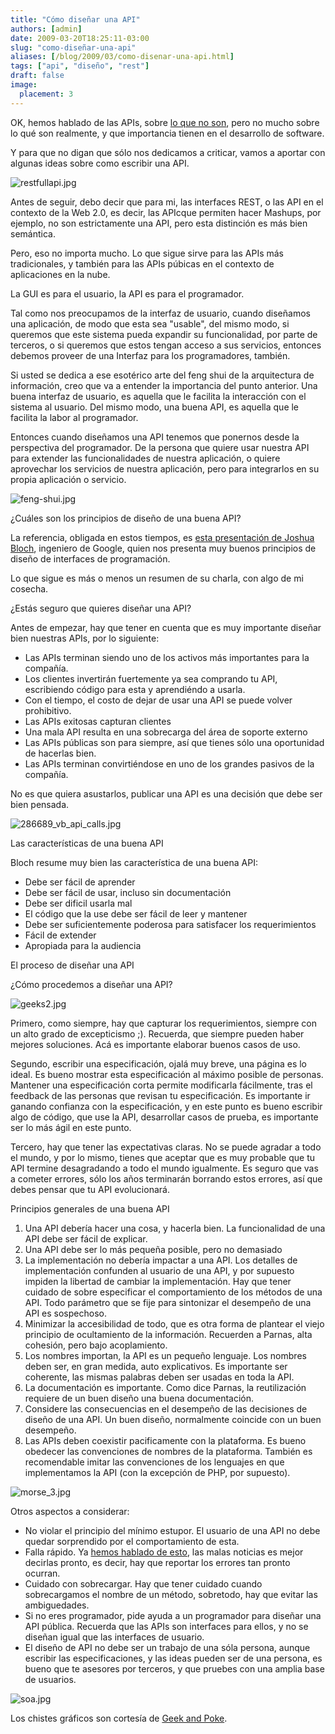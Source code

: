 ```yaml
---
title: "Cómo diseñar una API"
authors: [admin]
date: 2009-03-20T18:25:11-03:00
slug: "como-diseñar-una-api"
aliases: [/blog/2009/03/como-disenar-una-api.html]
tags: ["api", "diseño", "rest"]
draft: false
image:
  placement: 3
---
```

OK, hemos hablado de las APIs, sobre [lo que no son](/2009/03/de-que-estamos-hablando.html), pero no
mucho sobre lo qué son realmente, y que importancia tienen en el
desarrollo de software.

Y para que no digan que sólo nos dedicamos a criticar, vamos a aportar
con algunas ideas sobre como escribir una API.

![restfullapi.jpg](restfullapi.jpg)

Antes de seguir, debo decir que para mi, las interfaces REST, o las API
en el contexto de la Web 2.0, es decir, las APIcque permiten hacer
Mashups, por ejemplo, no son estrictamente una API, pero esta distinción
es más bien semántica.

Pero, eso no importa mucho. Lo que sigue sirve para las APIs más
tradicionales, y también para las APIs púbicas en el contexto de
aplicaciones en la nube.

La GUI es para el usuario, la API es para el programador.

Tal como nos preocupamos de la interfaz de usuario, cuando diseñamos una
aplicación, de modo que esta sea "usable", del mismo modo, si queremos
que este sistema pueda expandir su funcionalidad, por parte de terceros,
o si queremos que estos tengan acceso a sus servicios, entonces debemos
proveer de una Interfaz para los programadores, también.

Si usted se dedica a ese esotérico arte del feng shui de la arquitectura
de información, creo que va a entender la importancia del punto
anterior. Una buena interfaz de usuario, es aquella que le facilita la
interacción con el sistema al usuario. Del mismo modo, una buena API, es
aquella que le facilita la labor al programador.

Entonces cuando diseñamos una API tenemos que ponernos desde la
perspectiva del programador. De la persona que quiere usar nuestra API
para extender las funcionalidades de nuestra aplicación, o quiere
aprovechar los servicios de nuestra aplicación, pero para integrarlos en
su propia aplicación o servicio.

![feng-shui.jpg](feng-shui.jpg)

¿Cuáles son los principios de diseño de una buena API?

La referencia, obligada en estos tiempos, es [esta presentación de
Joshua Bloch](http://lcsd05.cs.tamu.edu/slides/keynote.pdf), ingeniero de Google, quien nos presenta muy buenos principios de diseño de
interfaces de programación.

Lo que sigue es más o menos un resumen de su charla, con algo de mi
cosecha.

¿Estás seguro que quieres diseñar una API?

Antes de empezar, hay que tener en cuenta que es muy importante diseñar
bien nuestras APIs, por lo siguiente:

-   Las APIs terminan siendo uno de los activos más importantes para la
    compañía.
-   Los clientes invertirán fuertemente ya sea comprando tu API,
    escribiendo código para esta y aprendiéndo a usarla.
-   Con el tiempo, el costo de dejar de usar una API se puede volver
    prohibitivo.
-   Las APIs exitosas capturan clientes
-   Una mala API resulta en una sobrecarga del área de soporte externo
-   Las APIs públicas son para siempre, así que tienes sólo una
    oportunidad de hacerlas bien.
-   Las APIs terminan convirtiéndose en uno de los grandes pasivos de la
    compañía.

No es que quiera asustarlos, publicar una API es una decisión que debe
ser bien pensada.

![286689\_vb\_api\_calls.jpg](286689_vb_api_calls.jpg)

Las características de una buena API

Bloch resume muy bien las característica de una buena API:

-   Debe ser fácil de aprender
-   Debe ser fácil de usar, incluso sin documentación
-   Debe ser dificil usarla mal
-   El código que la use debe ser fácil de leer y mantener
-   Debe ser suficientemente poderosa para satisfacer los requerimientos
-   Fácil de extender
-   Apropiada para la audiencia

El proceso de diseñar una API

¿Cómo procedemos a diseñar una API?

![geeks2.jpg](geeks2.jpg)

Primero, como siempre, hay que capturar los requerimientos, siempre con
un alto grado de excepticismo ;). Recuerda, que siempre pueden haber
mejores soluciones. Acá es importante elaborar buenos casos de uso.

Segundo, escribir una especificación, ojalá muy breve, una página es lo
ideal. Es bueno mostrar esta especificación al máximo posible de
personas. Mantener una especificación corta permite modificarla
fácilmente, tras el feedback de las personas que revisan tu
especificación. Es importante ir ganando confianza con la
especificación, y en este punto es bueno escribir algo de código, que
use la API, desarrollar casos de prueba, es importante ser lo más ágil
en este punto.

Tercero, hay que tener las expectativas claras. No se puede agradar a
todo el mundo, y por lo mismo, tienes que aceptar que es muy probable
que tu API termine desagradando a todo el mundo igualmente. Es seguro
que vas a cometer errores, sólo los años terminarán borrando estos
errores, así que debes pensar que tu API evolucionará.

Principios generales de una buena API

1.  Una API debería hacer una cosa, y hacerla bien. La funcionalidad de
    una API debe ser fácil de explicar.
2.  Una API debe ser lo más pequeña posible, pero no demasiado
3.  La implementación no debería impactar a una API. Los detalles de
    implementación confunden al usuario de una API, y por supuesto
    impiden la libertad de cambiar la implementación. Hay que tener
    cuidado de sobre especificar el comportamiento de los métodos de una
    API. Todo parámetro que se fije para sintonizar el desempeño de una
    API es sospechoso.
4.  Minimizar la accesibilidad de todo, que es otra forma de plantear el
    viejo principio de ocultamiento de la información. Recuerden a
    Parnas, alta cohesión, pero bajo acoplamiento.
5.  Los nombres importan, la API es un pequeño lenguaje. Los nombres
    deben ser, en gran medida, auto explicativos. Es importante ser
    coherente, las mismas palabras deben ser usadas en toda la API.
6.  La documentación es importante. Como dice Parnas, la reutilización
    requiere de un buen diseño una buena documentación.
7.  Considere las consecuencias en el desempeño de las decisiones de
    diseño de una API. Un buen diseño, normalmente coincide con un buen
    desempeño.
8.  Las APIs deben coexistir pacificamente con la plataforma. Es bueno
    obedecer las convenciones de nombres de la plataforma. También es
    recomendable imitar las convenciones de los lenguajes en que
    implementamos la API (con la excepción de PHP, por supuesto).

![morse\_3.jpg](morse_3.jpg)

Otros aspectos a considerar:

-   No violar el principio del mínimo estupor. El usuario de una API no
    debe quedar sorprendido por el comportamiento de esta.
-   Falla rápido. Ya [hemos hablado de esto](/2008/07/deten-el-reloj-aplasta-el-bicho.html),
    las malas noticias es mejor decirlas pronto, es decir, hay que
    reportar los errores tan pronto ocurran.
-   Cuidado con sobrecargar. Hay que tener cuidado cuando sobrecargamos
    el nombre de un método, sobretodo, hay que evitar las ambiguedades.
-   Si no eres programador, pide ayuda a un programador para diseñar una
    API pública. Recuerda que las APIs son interfaces para ellos, y no
    se diseñan igual que las interfaces de usuario.
-   El diseño de API no debe ser un trabajo de una sóla persona, aunque
    escribir las especificaciones, y las ideas pueden ser de una
    persona, es bueno que te asesores por terceros, y que pruebes con
    una amplia base de usuarios.

![soa.jpg](soa.jpg)

Los chistes gráficos son cortesía de [Geek and Poke](http://geekandpoke.typepad.com/).
